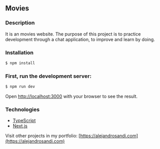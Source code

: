 ## Movies

### Description

It is an movies website. The purpose of this project is to practice development through a chat application, to improve and learn by doing.

### Installation

```bash
$ npm install
```

### First, run the development server:

```bash
$ npm run dev
```

Open [http://localhost:3000](http://localhost:3000) with your browser to see the result.

### Technologies

- [TypeScript](https://www.typescriptlang.org/)
- [Next.js](https://nextjs.org/)

Visit other projects in my portfolio: [https://alejandrosandi.com](https://alejandrosandi.com)
